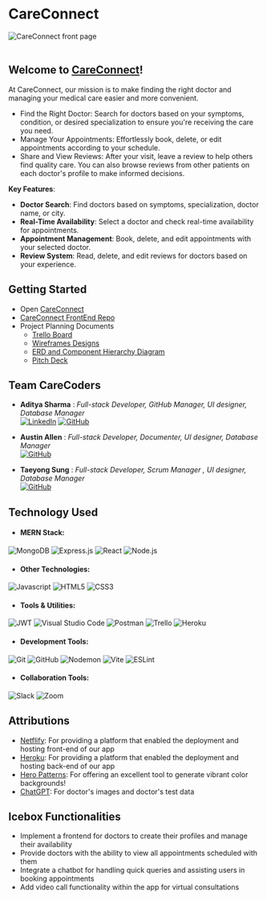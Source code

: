 # **CareConnect**

![CareConnect front page](https://i.imgur.com/6T2T398.png)
<br></br>
## Welcome to [CareConnect](https://care-connect-health.netlify.app/)!
At CareConnect, our mission is to make finding the right doctor and managing your medical care easier and more convenient.

* Find the Right Doctor: Search for doctors based on your symptoms, condition, or desired specialization to ensure you're receiving the care you need.
* Manage Your Appointments: Effortlessly book, delete, or edit appointments according to your schedule.
* Share and View Reviews: After your visit, leave a review to help others find quality care. You can also browse reviews from other patients on each doctor's profile to make informed decisions.

**Key Features**:

* **Doctor Search**: Find doctors based on symptoms, specialization, doctor name, or city.
* **Real-Time Availability**: Select a doctor and check real-time availability for appointments.
* **Appointment Management**: Book, delete, and edit appointments with your selected doctor.
* **Review System**: Read, delete, and edit reviews for doctors based on your experience.

 ## Getting Started
* Open [CareConnect](https://care-connect-health.netlify.app/)
* [CareConnect FrontEnd Repo](https://github.com/techbyadi/careconnect-front-end)
* Project Planning Documents
  - [Trello Board](https://trello.com/b/ge7ZSjq3/unit-3-project)
  - [Wireframes Designs](https://whimsical.com/tae-s-whimsical-WBm611Vwp4AvN1zK3GY3EG)
  - [ERD and Component Hierarchy Diagram](https://whimsical.com/careconnect-H1bMNazFaBBsJeuaEgDATJ)
  - [Pitch Deck](https://docs.google.com/presentation/d/1RAog5zBHIxQk9urhYP6WfUiDETOmZssRM3rapC_zMKU/edit#slide=id.p)


## Team CareCoders
- **Aditya Sharma** :
*Full-stack Developer, GitHub Manager, UI designer, Database Manager* <br/>
[![LinkedIn](https://img.shields.io/badge/-0A66C2?style=flat-square&logo=linkedin&logoColor=white)](https://www.linkedin.com/in/aditya-sharma-3a0b6a190/) 
[![GitHub](https://img.shields.io/badge/-100000?style=flat-square&logo=github&logoColor=white)](https://github.com/techbyadi)


* **Austin Allen** : *Full-stack Developer, Documenter, UI designer, Database Manager* <br/>
[![GitHub](https://img.shields.io/badge/-100000?style=flat-square&logo=github&logoColor=white)](https://github.com/aallen417)
  
* **Taeyong Sung** : *Full-stack Developer, Scrum Manager , UI designer, Database Manager* <br/>
[![GitHub](https://img.shields.io/badge/-100000?style=flat-square&logo=github&logoColor=white)](https://github.com/Taeyong-Sung)


## Technology Used 

- #### MERN Stack:
![MongoDB](https://img.shields.io/badge/MongoDB-4EA94B?style=for-the-badge&logo=mongodb&logoColor=white) ![Express.js](https://img.shields.io/badge/Express.js-404D59?style=for-the-badge) ![React](https://img.shields.io/badge/React-20232A?style=for-the-badge&logo=react&logoColor=61DAFB) ![Node.js](https://img.shields.io/badge/Node.js-43853D?style=for-the-badge&logo=node.js&logoColor=white)

- #### Other Technologies:
![Javascript](https://img.shields.io/badge/JavaScript-323330?style=for-the-badge&logo=javascript&logoColor=F7DF1E) ![HTML5](https://img.shields.io/badge/HTML5-E34F26?style=for-the-badge&logo=html5&logoColor=white) ![CSS3](https://img.shields.io/badge/CSS3-1572B6?style=for-the-badge&logo=css3&logoColor=white)

- #### Tools & Utilities:
![JWT](https://img.shields.io/badge/JWT-black?style=for-the-badge&logo=JSON%20web%20tokens) ![Visual Studio Code](https://img.shields.io/badge/Visual_Studio_Code-0078D4?style=for-the-badge&logo=visual%20studio%20code&logoColor=white) ![Postman](https://img.shields.io/badge/Postman-FF6C37?style=for-the-badge&logo=postman&logoColor=white) ![Trello](https://img.shields.io/badge/Trello-0052CC?style=for-the-badge&logo=trello&logoColor=white) ![Heroku](https://img.shields.io/badge/Heroku-430098?style=for-the-badge&logo=heroku&logoColor=white)

- #### Development Tools:
![Git](https://img.shields.io/badge/git-%23F05033.svg?style=for-the-badge&logo=git&logoColor=white) ![GitHub](https://img.shields.io/badge/GitHub-100000?style=for-the-badge&logo=github&logoColor=white) ![Nodemon](https://img.shields.io/badge/NODEMON-%23323330.svg?style=for-the-badge&logo=nodemon&logoColor=%BBDEAD) ![Vite](https://img.shields.io/badge/vite-%23646CFF.svg?style=for-the-badge&logo=vite&logoColor=white) ![ESLint](https://img.shields.io/badge/eslint-3A33D1?style=for-the-badge&logo=eslint&logoColor=white)

- #### Collaboration Tools:
![Slack](https://img.shields.io/badge/Slack-4A154B?style=for-the-badge&logo=slack&logoColor=white)
![Zoom](https://img.shields.io/badge/Zoom-2D8CFF?style=for-the-badge&logo=zoom&logoColor=white)

## Attributions

* [Netflify](https://www.netlify.com/): For providing a platform that enabled the deployment and hosting front-end of our app
* [Heroku](https://www.heroku.com/): For providing a platform that enabled the deployment and hosting back-end of our app
* [Hero Patterns](https://heropatterns.com/): For offering an excellent tool to generate vibrant color backgrounds!
* [ChatGPT](https://openai.com/chatgpt/): For doctor's images and doctor's test data

## Icebox Functionalities

* Implement a frontend for doctors to create their profiles and manage their availability
* Provide doctors with the ability to view all appointments scheduled with them
* Integrate a chatbot for handling quick queries and assisting users in booking appointments
* Add video call functionality within the app for virtual consultations



